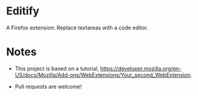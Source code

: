 # Editify
A Firefox extension: Replace textareas with a code editor.

# Notes
 * This project is based on a tutorial, https://developer.mozilla.org/en-US/docs/Mozilla/Add-ons/WebExtensions/Your_second_WebExtension.

 * Pull requests are welcome!